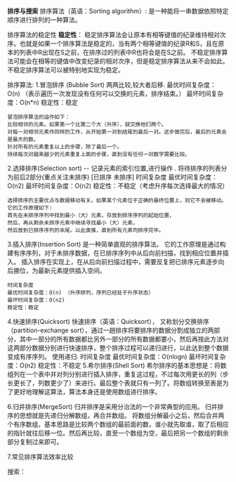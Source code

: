 **排序与搜索**
排序算法（英语：Sorting algorithm）:
    是一种能将一串数据依照特定顺序进行排列的一种算法。

排序算法的稳定性
**稳定性**：
    稳定排序算法会让原本有相等键值的纪录维持相对次序。也就是如果一个排序算法是稳定的，当有两个相等键值的纪录R和S，且在原本的列表中R出现在S之前，在排序过的列表中R也将会是在S之前。
    不稳定排序算法可能会在相等的键值中改变纪录的相对次序，但是稳定排序算法从来不会如此。不稳定排序算法可以被特别地实现为稳定。



排序算法:
1.冒泡排序 (Bubble Sort)
    两两比较,较大者后移.
    最优时间复杂度：O(n) （表示遍历一次发现没有任何可以交换的元素，排序结束。）
    最坏时间复杂度：O(n*n)
    稳定性：稳定
    
    冒泡排序算法的运作如下：
    比较相邻的元素。如果第一个比第二个大（升序），就交换他们两个。
    对每一对相邻元素作同样的工作，从开始第一对到结尾的最后一对。这步做完后，最后的元素会是最大的数。
    针对所有的元素重复以上的步骤，除了最后一个。
    持续每次对越来越少的元素重复上面的步骤，直到没有任何一对数字需要比较。
    
    
    
    
    
2.选择排序(Selection sort)
    -- 记录元素的索引位置,进行操作 .
    将待排序的列表分为前后2部分(重点关注未排序)
    [已排序    未排序]
    时间复杂度
    最优时间复杂度：O(n2)
    最坏时间复杂度：O(n2)
    稳定性：不稳定（考虑升序每次选择最大的情况）
    
    选择排序的主要优点与数据移动有关。如果某个元素位于正确的最终位置上，则它不会被移动。
    它的工作原理如下:
    首先在未排序序列中找到最小（大）元素，存放到排序序列的起始位置，
    然后，再从剩余未排序元素中继续寻找最小（大）元素，
    然后放到已排序序列的末尾。以此类推，直到所有元素均排序完毕。
    
    
3.插入排序(Insertion Sort)
    是一种简单直观的排序算法。
    它的工作原理是通过构建有序序列，对于未排序数据，在已排序序列中从后向前扫描，找到相应位置并插入。
    插入排序在实现上，在从后向前扫描过程中，需要反复把已排序元素逐步向后挪位，为最新元素提供插入空间。

    时间复杂度
    最优时间复杂度：O(n) （升序排列，序列已经处于升序状态）
    最坏时间复杂度：O(n2)
    稳定性：稳定


4.快速排序(Quicksort)
    快速排序（英语：Quicksort），
    又称划分交换排序（partition-exchange sort），通过一趟排序将要排序的数据分割成独立的两部分，其中一部分的所有数据都比另外一部分的所有数据都要小，然后再按此方法对这两部分数据分别进行快速排序，整个排序过程可以递归进行，以此达到整个数据变成有序序列。
    使用递归.
    时间复杂度
    最优时间复杂度：O(nlogn)
    最坏时间复杂度：O(n2)
    稳定性：不稳定
5.希尔排序(Shell Sort)
    希尔排序的基本思想是：将数组列在一个表中并对列分别进行插入排序，重复这过程，不过每次用更长的列（步长更长了，列数更少了）来进行。最后整个表就只有一列了。将数组转换至表是为了更好地理解这算法，算法本身还是使用数组进行排序。 
    
    
6.归并排序(MergeSort)
    归并排序是采用分治法的一个非常典型的应用。
    归并排序的思想就是先递归分解数组，再合并数组。
    将数组分解最小之后，然后合并两个有序数组，基本思路是比较两个数组的最前面的数，谁小就先取谁，取了后相应的指针就往后移一位。然后再比较，直至一个数组为空，最后把另一个数组的剩余部分复制过来即可。

7.常见排序算法效率比较

搜索：




